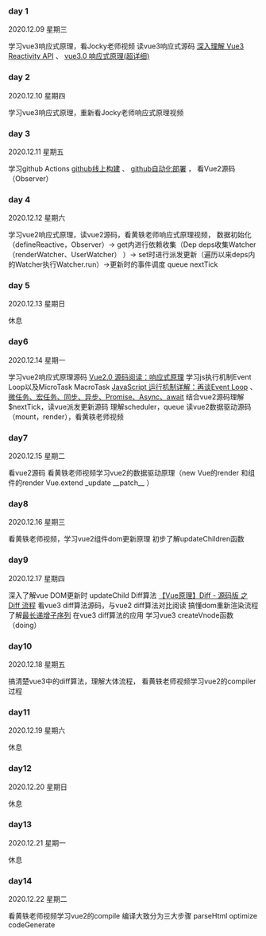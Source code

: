 ### day 1
2020.12.09 星期三

学习vue3响应式原理，看Jocky老师视频 读vue3响应式源码  [深入理解 Vue3 Reactivity API](https://zhuanlan.zhihu.com/p/146097763) 、 [vue3.0 响应式原理(超详细)](https://juejin.cn/post/6858899262596448270)

### day 2
2020.12.10 星期四

学习vue3响应式原理，重新看Jocky老师响应式原理视频

### day 3
2020.12.11 星期五

学习github Actions  [github线上构建](https://p3terx.com/archives/github-actions-started-tutorial.html) 、 [github自动化部署](https://frostming.com/2020/04-26/github-actions-deploy/)  ， 看Vue2源码（Observer）

### day 4
2020.12.12 星期六

学习vue2响应式原理，读vue2源码，看黄轶老师响应式原理视频，  数据初始化（defineReactive，Observer）→ get内进行依赖收集（Dep deps收集Watcher（renderWatcher、UserWatcher） ）→ set时进行派发更新（遍历以来deps内的Watcher执行Watcher.run）→更新时的事件调度 queue nextTick

### day 5
2020.12.13 星期日

休息

### day6
2020.12.14 星期一

学习vue2响应式原理源码 [Vue2.0 源码阅读：响应式原理](http://zhouweicsu.github.io/blog/2017/03/07/vue-2-0-reactivity/) 学习js执行机制Event Loop以及MicroTask MacroTask [JavaScript 运行机制详解：再谈Event Loop](http://www.ruanyifeng.com/blog/2014/10/event-loop.html) 、 [微任务、宏任务、同步、异步、Promise、Async、await](https://www.cnblogs.com/jiangyuzhen/p/11064408.html)  结合vue2源码理解$nextTick，读vue派发更新源码 理解scheduler，queue 读vue2数据驱动源码（mount，render），看黄轶老师视频

### day7
2020.12.15 星期二

看vue2源码 看黄轶老师视频学习vue2的数据驱动原理（new Vue的render 和组件的render Vue.extend  &#95;update  &#95;&#95;patch&#95;&#95; ）

### day8
2020.12.16 星期三

看黄轶老师视频，学习vue2组件dom更新原理 初步了解updateChildren函数

### day9
2020.12.17 星期四

深入了解vue DOM更新时 updateChild Diff算法  [【Vue原理】Diff - 源码版 之 Diff 流程](https://juejin.cn/post/6844903961837699079)  看vue3 diff算法源码，与vue2 diff算法对比阅读 搞懂dom重新渲染流程 了解[最长递增子序列](https://zh.wikipedia.org/wiki/%E6%9C%80%E9%95%BF%E9%80%92%E5%A2%9E%E5%AD%90%E5%BA%8F%E5%88%97) 在vue3 diff算法的应用 学习vue3 createVnode函数（doing）

### day10
2020.12.18 星期五

搞清楚vue3中的diff算法，理解大体流程， 看黄轶老师视频学习vue2的compiler过程

### day11
2020.12.19 星期六

休息

### day12
2020.12.20 星期日

休息

### day13
2020.12.21 星期一

休息

### day14
2020.12.22 星期二

看黄轶老师视频学习vue2的compile 编译大致分为三大步骤  parseHtml optimize codeGenerate 